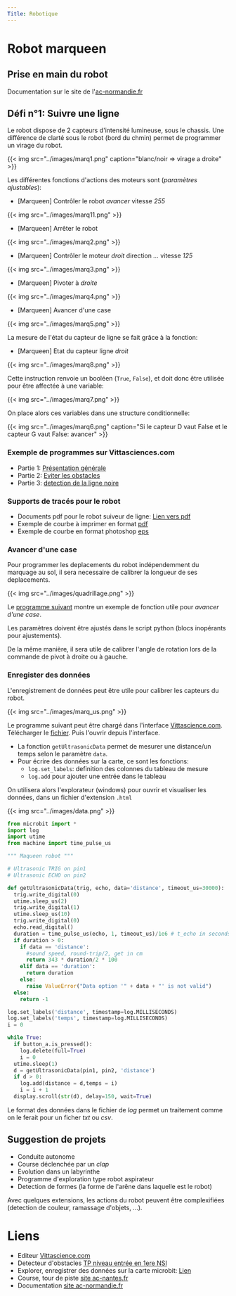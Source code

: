 ```yaml
---
Title: Robotique
---
```



# Robot marqueen
## Prise en main du robot
Documentation sur le site de l'[ac-normandie.fr](https://nsi-snt.ac-normandie.fr/IMG/pdf/le_robot_maqueen.pdf)

## Défi n°1: Suivre une ligne
Le robot dispose de 2 capteurs d'intensité lumineuse, sous le chassis. Une différence de clarté sous le robot (bord du chmin) permet de programmer un virage du robot.

{{< img src="../images/marq1.png" caption="blanc/noir => virage a droite" >}}



Les différentes fonctions d'actions des moteurs sont (*paramètres ajustables*):

* [Marqueen] Contrôler le robot *avancer* vitesse *255*

{{< img src="../images/marq11.png" >}}

* [Marqueen] Arrêter le robot

{{< img src="../images/marq2.png" >}}

* [Marqueen] Contrôler le moteur *droit* direction *...* vitesse *125*

{{< img src="../images/marq3.png" >}}

* [Marqueen] Pivoter à *droite*

{{< img src="../images/marq4.png" >}}

* [Marqueen] Avancer d'une case

{{< img src="../images/marq5.png" >}}

La mesure de l'état du capteur de ligne se fait grâce à la fonction:

* [Marqueen] Etat du capteur ligne *droit*

{{< img src="../images/marq8.png" >}}

Cette instruction renvoie un booléen (`True`, `False`), et doit donc être utilisée pour être affectée à une variable: 

{{< img src="../images/marq7.png" >}}

On place alors ces variables dans une structure conditionnelle:

{{< img src="../images/marq6.png" caption="Si le capteur D vaut False et le capteur G vaut False: avancer" >}}

### Exemple de programmes sur Vittasciences.com
* Partie 1: [Présentation générale](https://fr.vittascience.com/learn/tutorial.php?id=40/maqueen-part-1-un-robot-motorise-avec-micro-bit)
* Partie 2: [Eviter les obstacles](https://fr.vittascience.com/learn/tutorial.php?id=41/maqueen-part-2-eviter-des-obstacles-avec-micro-bit)
* Partie 3: [detection de la ligne noire](https://fr.vittascience.com/learn/tutorial.php?id=42/maqueen-part-3-suiveur-de-ligne-avec-micro-bit)

### Supports de tracés pour le robot
* Documents pdf pour le robot suiveur de ligne: [Lien vers pdf](/pdf/techno/suiveur_ligne.pdf)
* Exemple de courbe à imprimer en format [pdf](../images/courbe.pdf)
* Exemple de courbe en format photoshop [eps](../images/courbe.eps)

### Avancer d'une case
Pour programmer les deplacements du robot indépendemment du marquage au sol, il sera necessaire de calibrer la longueur de ses deplacements.

{{< img src="../images/quadrillage.png" >}}

Le [programme suivant](/scripts/robot/robot_marqueen_5.py) montre un exemple de fonction utile pour *avancer d'une case*.

Les paramètres doivent être ajustés dans le script python (blocs inopérants pour ajustements).

De la même manière, il sera utile de calibrer l'angle de rotation lors de la commande de pivot à droite ou à gauche.

### Enregister des données
L'enregistrement de données peut être utile pour calibrer les capteurs du robot.

{{< img src="../images/marq_us.png" >}}

Le programme suivant peut être chargé dans l'interface [Vittascience.com](https://fr.vittascience.com/microbit/?mode=mixed&console=bottom&toolbox=vittascience). Télécharger le [fichier](/scripts/robot/robot_marquenn_us__202419_12120.py). Puis l'ouvrir  depuis l'interface.

* La fonction `getUltrasonicData` permet de mesurer une distance/un temps selon le paramètre `data`.
* Pour écrire des données sur la carte, ce sont les fonctions:
	* `log.set_labels`: definition des colonnes du tableau de mesure
	* `log.add` pour ajouter une entrée dans le tableau

On utilisera alors l'explorateur (windows) pour ouvrir et visualiser les données, dans un fichier d'extension `.html`

{{< img src="../images/data.png" >}}

```python
from microbit import *
import log
import utime
from machine import time_pulse_us

""" Maqueen robot """

# Ultrasonic TRIG on pin1
# Ultrasonic ECHO on pin2

def getUltrasonicData(trig, echo, data='distance', timeout_us=30000):
  trig.write_digital(0)
  utime.sleep_us(2)
  trig.write_digital(1)
  utime.sleep_us(10)
  trig.write_digital(0)
  echo.read_digital()
  duration = time_pulse_us(echo, 1, timeout_us)/1e6 # t_echo in seconds
  if duration > 0:
    if data == 'distance':
      #sound speed, round-trip/2, get in cm
      return 343 * duration/2 * 100
    elif data == 'duration':
      return duration
    else:
      raise ValueError("Data option '" + data + "' is not valid")
  else:
    return -1

log.set_labels('distance', timestamp=log.MILLISECONDS)
log.set_labels('temps', timestamp=log.MILLISECONDS)
i = 0

while True:
  if button_a.is_pressed():
    log.delete(full=True)
    i = 0
  utime.sleep(1)
  d = getUltrasonicData(pin1, pin2, 'distance')
  if d > 0:
    log.add(distance = d,temps = i)
    i = i + 1
  display.scroll(str(d), delay=150, wait=True)
```

Le format des données dans le fichier de *log* permet un traitement comme on le ferait pour un ficher *txt* ou *csv*.

## Suggestion de projets
* Conduite autonome
* Course déclenchée par un *clap*
* Evolution dans un labyrinthe
* Programme d'exploration type robot aspirateur
* Detection de formes (la forme de l'arêne dans laquelle est le robot)

Avec quelques extensions, les actions du robot peuvent être complexifiées (detection de couleur, ramassage d'objets, ...).


# Liens 
* Editeur [Vittascience.com](https://fr.vittascience.com/microbit/?mode=mixed&console=bottom&toolbox=vittascience)
* Detecteur d'obstacles [TP niveau entrée en 1ere NSI](http://michel.roemhild.free.fr/?Robot-Maqueen-detecteur-d-obstacle)
* Explorer, enregistrer des données sur la carte microbit: [Lien](https://microbit.org/fr/projects/make-it-code-it/environment-data-logger/)
* Course, tour de piste [site ac-nantes.fr](https://www.pedagogie.ac-nantes.fr/medias/fichier/challenge-robotmaqueen_1656062635314-pdf?ID_FICHE=1424110252680&INLINE=FALSE)
* Documentation [site ac-normandie.fr](https://nsi-snt.ac-normandie.fr/IMG/pdf/le_robot_maqueen.pdf)




